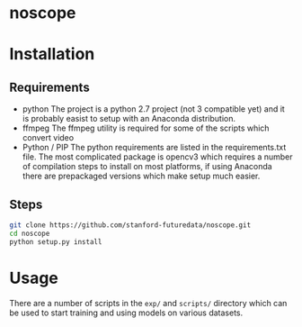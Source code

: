 # noscope

# Installation

## Requirements
- python
The project is a python 2.7 project (not 3 compatible yet) and it is probably easist to setup with an Anaconda distribution. 
- ffmpeg 
The ffmpeg utility is required for some of the scripts which convert video
- Python / PIP
The python requirements are listed in the requirements.txt file. The most complicated package is opencv3 which requires a number of compilation steps to install on most platforms, if using Anaconda there are prepackaged versions which make setup much easier.

## Steps

```bash
git clone https://github.com/stanford-futuredata/noscope.git
cd noscope
python setup.py install
```

# Usage

There are a number of scripts in the ```exp/``` and ```scripts/``` directory which can be used to start training and using models on various datasets.
